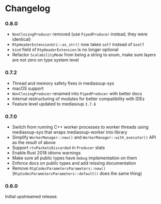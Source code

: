# Changelog

### 0.8.0
* `NonClosingProducer` removed (use `PipedProducer` instead, they were identical)
* `RtpHeaderExtensionUri::as_str()` now takes `self` instead of `&self`
* `kind` field of `RtpHeaderExtension` is no longer optional
* Refactor `ScalabilityMode` from being a string to enum, make sure layers are not zero on type system level

### 0.7.2

* Thread and memory safety fixes in mediasoup-sys
* macOS support
* `NonClosingProducer` renamed into `PipedProducer` with better docs
* Internal restructuring of modules for better compatibility with IDEs
* Feature level updated to mediasoup `3.7.6`

### 0.7.0

* Switch from running C++ worker processes to worker threads using mediasoup-sys that wraps mediasoup-worker into library
* Simplify `WorkerManager::new()` and `WorkerManager::with_executor()` API as the result of above
* Support `rtxPacketsDiscarded` in `Producer` stats
* Enable Rust 2018 idioms warnings
* Make sure all public types have `Debug` implementation on them
* Enforce docs on public types and add missing documentation
* Remove `RtpCodecParametersParameters::new()` (`RtpCodecParametersParameters::default()` does the same thing)

### 0.6.0

Initial upstreamed release.
